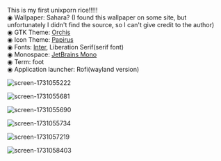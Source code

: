 This is my first unixporn rice!!!!!<br/>
  ◉ Wallpaper: Sahara? (I found this wallpaper on some site, but unfortunately I didn't find the source, so I can't give credit to the author) <br/>
  ◉ GTK Theme: <a href="https://github.com/vinceliuice/Orchis-theme.git">Orchis<a/><br/>
  ◉ Icon Theme: <a href="https://github.com/PapirusDevelopmentTeam/papirus-icon-theme.git">Papirus<a/><br/>
  ◉ Fonts: <a href="https://github.com/rsms/inter.git">Inter<a/>, Liberation Serif(serif font)<br/>
  ◉ Monospace: <a href="https://github.com/JetBrains/JetBrainsMono">JetBrains Mono<a/><br/>
  ◉ Term: foot<br/>
  ◉ Application launcher: Rofi(wayland version)


![screen-1731055222](https://github.com/user-attachments/assets/3a2cb143-9914-4c82-b6f4-c0906f7ebe31)

![screen-1731055681](https://github.com/user-attachments/assets/369c3007-47d6-4247-91a9-eac1ccfc8d19)

![screen-1731055690](https://github.com/user-attachments/assets/5bb1b48f-95f2-4bd2-a59a-b3e77164418c)

![screen-1731055734](https://github.com/user-attachments/assets/0a86e015-6132-4aee-82dd-abf959c70491)

![screen-1731057219](https://github.com/user-attachments/assets/59d6b9a8-abd4-4baa-b2f7-6f33558a82db)

![screen-1731058403](https://github.com/user-attachments/assets/4e3aea1a-b732-4d78-a735-3f5eb96b919f)
